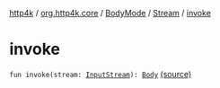 [http4k](../../../index.md) / [org.http4k.core](../../index.md) / [BodyMode](../index.md) / [Stream](index.md) / [invoke](./invoke.md)

# invoke

`fun invoke(stream: `[`InputStream`](https://docs.oracle.com/javase/6/docs/api/java/io/InputStream.html)`): `[`Body`](../../-body/index.md) [(source)](https://github.com/http4k/http4k/blob/master/http4k-core/src/main/kotlin/org/http4k/core/BodyMode.kt#L12)
